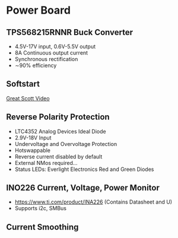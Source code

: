 # Power Board

## TPS568215RNNR Buck Converter

- 4.5V-17V input, 0.6V-5.5V output
- 8A Continuous output current
- Synchronous rectification
- ∼90% efficiency

## Softstart

[Great Scott Video](https://www.youtube.com/watch?v=SVLGHB2IxxU)

## Reverse Polarity Protection

- LTC4352 Analog Devices Ideal Diode
- 2.9V-18V Input
- Undervoltage and Overvoltage Protection
- Hotswappable
- Reverse current disabled by default
- External NMos required...
- Status LEDs: Everlight Electronics Red and Green Diodes

## INO226 Current, Voltage, Power Monitor
- https://www.ti.com/product/INA226 (Contains Datasheet and U)
- Supports i2c, SMBus

## Current Smoothing
